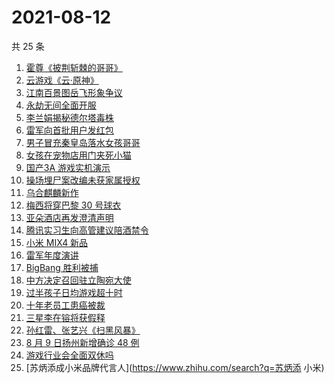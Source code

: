 # 2021-08-12

共 25 条

<!-- BEGIN ZHIHUSEARCH -->
<!-- 最后更新时间 Thu Aug 12 2021 22:10:15 GMT+0800 (China Standard Time) -->
1. [霍尊《披荆斩棘的哥哥》](https://www.zhihu.com/search?q=霍尊)
1. [云游戏《云·原神》](https://www.zhihu.com/search?q=原神)
1. [江南百景图岳飞形象争议](https://www.zhihu.com/search?q=江南百景图)
1. [永劫无间全面开服](https://www.zhihu.com/search?q=永劫无间)
1. [李兰娟揭秘德尔塔毒株](https://www.zhihu.com/search?q=德尔塔)
1. [雷军向首批用户发红包](https://www.zhihu.com/search?q=雷军)
1. [男子冒充秦皇岛落水女孩哥哥](https://www.zhihu.com/search?q=秦皇岛落水女孩哥哥)
1. [女孩在宠物店用门夹死小猫](https://www.zhihu.com/search?q=女孩虐猫)
1. [国产3A 游戏实机演示](https://www.zhihu.com/search?q=神舞幻想·妄之生)
1. [操场埋尸案改编未获家属授权](https://www.zhihu.com/search?q=操场埋尸案)
1. [乌合麒麟新作](https://www.zhihu.com/search?q=乌合麒麟)
1. [梅西将穿巴黎 30 号球衣](https://www.zhihu.com/search?q=梅西)
1. [亚朵酒店再发澄清声明](https://www.zhihu.com/search?q=亚朵)
1. [腾讯实习生向高管建议陪酒禁令](https://www.zhihu.com/search?q=腾讯实习生)
1. [小米 MIX4 新品](https://www.zhihu.com/search?q=小米mix4)
1. [雷军年度演讲](https://www.zhihu.com/search?q=雷军)
1. [BigBang 胜利被捕](https://www.zhihu.com/search?q=胜利被捕)
1. [中方决定召回驻立陶宛大使](https://www.zhihu.com/search?q=立陶宛)
1. [过半孩子日均游戏超十时](https://www.zhihu.com/search?q=网络游戏)
1. [十年老员工患癌被裁](https://www.zhihu.com/search?q=游戏行业)
1. [三星李在镕将获假释](https://www.zhihu.com/search?q=李在镕)
1. [孙红雷、张艺兴《扫黑风暴》](https://www.zhihu.com/search?q=扫黑风暴)
1. [8 月 9 日扬州新增确诊 48 例](https://www.zhihu.com/search?q=扬州疫情)
1. [游戏行业会全面双休吗](https://www.zhihu.com/search?q=游戏行业)
1. [苏炳添成小米品牌代言人](https://www.zhihu.com/search?q=苏炳添 小米)
<!-- END ZHIHUSEARCH -->
